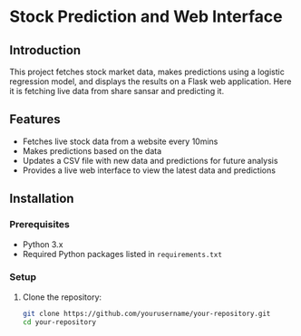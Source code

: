 # Stock Prediction and Web Interface

## Introduction

This project fetches stock market data, makes predictions using a logistic regression model, and displays the results on a Flask web application. Here it is fetching live data from share sansar and predicting it.

## Features

- Fetches live stock data from a website every 10mins
- Makes predictions based on the data
- Updates a CSV file with new data and predictions for future analysis
- Provides a live web interface to view the latest data and predictions

## Installation

### Prerequisites

- Python 3.x
- Required Python packages listed in `requirements.txt`

### Setup

1. Clone the repository:

   ```sh
   git clone https://github.com/yourusername/your-repository.git
   cd your-repository



